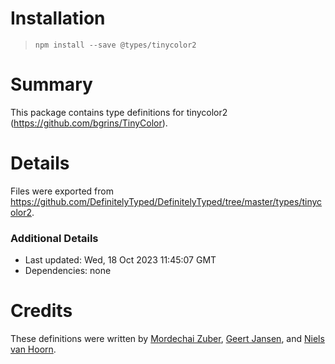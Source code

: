 # Installation
> `npm install --save @types/tinycolor2`

# Summary
This package contains type definitions for tinycolor2 (https://github.com/bgrins/TinyColor).

# Details
Files were exported from https://github.com/DefinitelyTyped/DefinitelyTyped/tree/master/types/tinycolor2.

### Additional Details
 * Last updated: Wed, 18 Oct 2023 11:45:07 GMT
 * Dependencies: none

# Credits
These definitions were written by [Mordechai Zuber](https://github.com/M-Zuber), [Geert Jansen](https://github.com/geertjansen), and [Niels van Hoorn](https://github.com/nvh).
